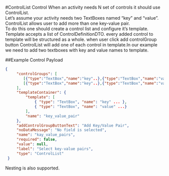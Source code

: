#ControlList Control
When an activity needs N set of controls it should use ControlList.   
Let’s assume your activity needs two TextBoxes named “key” and “value”. ControlList allows user to add more than one key-value pair.   
To do this one should create a control list and configure it’s template. Template accepts a list of ControlDefinitionDTO. every added control to template will be structured as a whole. when user click add controlGroup button ControlList will add one of each control in template.In our example we need to add two textboxes with key and value names to template.

##Example Control Payload
```json
{
	 "controlGroups": [
		[{"type":"TextBox","name":"key"..},{"type":"TextBox","name":"value"..}],
		[{"type":"TextBox","name":"key"..},{"type":"TextBox","name":"value"..}]
	 ],
	 "templateContainer": {
		 "template": [
			 { "type": "TextBox", "name": "key" ... },
			 { "type": "TextBox", "name": "value" ...}
		 ],
		 "name": "key_value_pair"
	 },
	 "addControlGroupButtonText": "Add Key/Value Pair",
	 "noDataMessage": "No field is selected",
	 "name": "kay_value_pairs",
	 "required": false,
	 "value": null,
	 "label": "Select key-value pairs",
	 "type": "ControlList"
 }
 ```
Nesting is also supported.
